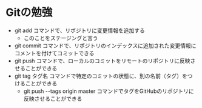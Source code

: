 # Gitの勉強
- git add  コマンドで、リポジトリに変更情報を追加する
    - このことをステージングと言う
- git commit  コマンドで、リポジトリのインデックスに追加された変更情報にコメントを付けてコミットできる
- git push  コマンドで、ローカルのコミットをリモートのリポジトリに反映させることができる
- git tag タグ名  コマンドで特定のコミットの状態に、別の名前（タグ）をつけることができる
    - git push --tags origin master コマンドでタグをGitHubのリポジトリに反映させることができる
